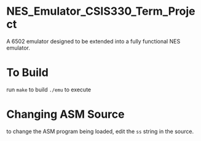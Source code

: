 # NES_Emulator_CSIS330_Term_Project
A 6502 emulator designed to be extended into a fully functional NES emulator.

# To Build
run `make` to build
`./emu` to execute

# Changing ASM Source
to change the ASM program being loaded, edit the `ss` string in the source.
